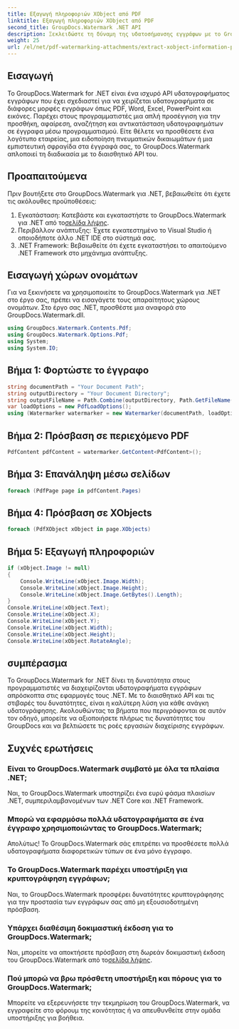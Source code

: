 ```yaml
---
title: Εξαγωγή πληροφοριών XObject από PDF
linktitle: Εξαγωγή πληροφοριών XObject από PDF
second_title: GroupDocs.Watermark .NET API
description: Ξεκλειδώστε τη δύναμη της υδατοσήμανσης εγγράφων με το GroupDocs.Watermark για .NET. Διαχειριστείτε απρόσκοπτα τα υδατογραφήματα σε αρχεία PDF, έγγραφα Word και εικόνες.
weight: 25
url: /el/net/pdf-watermarking-attachments/extract-xobject-information-pdf/
---
```

## Εισαγωγή
Το GroupDocs.Watermark for .NET είναι ένα ισχυρό API υδατογραφήματος εγγράφων που έχει σχεδιαστεί για να χειρίζεται υδατογραφήματα σε διάφορες μορφές εγγράφων όπως PDF, Word, Excel, PowerPoint και εικόνες. Παρέχει στους προγραμματιστές μια απλή προσέγγιση για την προσθήκη, αφαίρεση, αναζήτηση και αντικατάσταση υδατογραφημάτων σε έγγραφα μέσω προγραμματισμού. Είτε θέλετε να προσθέσετε ένα λογότυπο εταιρείας, μια ειδοποίηση πνευματικών δικαιωμάτων ή μια εμπιστευτική σφραγίδα στα έγγραφά σας, το GroupDocs.Watermark απλοποιεί τη διαδικασία με το διαισθητικό API του.
## Προαπαιτούμενα
Πριν βουτήξετε στο GroupDocs.Watermark για .NET, βεβαιωθείτε ότι έχετε τις ακόλουθες προϋποθέσεις:
1. Εγκατάσταση: Κατεβάστε και εγκαταστήστε το GroupDocs.Watermark για .NET από το[σελίδα λήψης](https://releases.groupdocs.com/Watermark/net/).
2. Περιβάλλον ανάπτυξης: Έχετε εγκατεστημένο το Visual Studio ή οποιοδήποτε άλλο .NET IDE στο σύστημά σας.
3. .NET Framework: Βεβαιωθείτε ότι έχετε εγκαταστήσει το απαιτούμενο .NET Framework στο μηχάνημα ανάπτυξης.

## Εισαγωγή χώρων ονομάτων
Για να ξεκινήσετε να χρησιμοποιείτε το GroupDocs.Watermark για .NET στο έργο σας, πρέπει να εισαγάγετε τους απαραίτητους χώρους ονομάτων.
Στο έργο σας .NET, προσθέστε μια αναφορά στο GroupDocs.Watermark.dll.
```csharp
using GroupDocs.Watermark.Contents.Pdf;
using GroupDocs.Watermark.Options.Pdf;
using System;
using System.IO;
```
## Βήμα 1: Φορτώστε το έγγραφο
```csharp
string documentPath = "Your Document Path";
string outputDirectory = "Your Document Directory";
string outputFileName = Path.Combine(outputDirectory, Path.GetFileName(documentPath));
var loadOptions = new PdfLoadOptions();
using (Watermarker watermarker = new Watermarker(documentPath, loadOptions))
```
## Βήμα 2: Πρόσβαση σε περιεχόμενο PDF
```csharp
PdfContent pdfContent = watermarker.GetContent<PdfContent>();
```
## Βήμα 3: Επανάληψη μέσω σελίδων
```csharp
foreach (PdfPage page in pdfContent.Pages)
```
## Βήμα 4: Πρόσβαση σε XObjects
```csharp
foreach (PdfXObject xObject in page.XObjects)
```
## Βήμα 5: Εξαγωγή πληροφοριών
```csharp
if (xObject.Image != null)
{
    Console.WriteLine(xObject.Image.Width);
    Console.WriteLine(xObject.Image.Height);
    Console.WriteLine(xObject.Image.GetBytes().Length);
}
Console.WriteLine(xObject.Text);
Console.WriteLine(xObject.X);
Console.WriteLine(xObject.Y);
Console.WriteLine(xObject.Width);
Console.WriteLine(xObject.Height);
Console.WriteLine(xObject.RotateAngle);
```

## συμπέρασμα
Το GroupDocs.Watermark for .NET δίνει τη δυνατότητα στους προγραμματιστές να διαχειρίζονται υδατογραφήματα εγγράφων απρόσκοπτα στις εφαρμογές τους .NET. Με το διαισθητικό API και τις στιβαρές του δυνατότητες, είναι η καλύτερη λύση για κάθε ανάγκη υδατογράφησης. Ακολουθώντας τα βήματα που περιγράφονται σε αυτόν τον οδηγό, μπορείτε να αξιοποιήσετε πλήρως τις δυνατότητες του GroupDocs και να βελτιώσετε τις ροές εργασιών διαχείρισης εγγράφων.
## Συχνές ερωτήσεις
### Είναι το GroupDocs.Watermark συμβατό με όλα τα πλαίσια .NET;
Ναι, το GroupDocs.Watermark υποστηρίζει ένα ευρύ φάσμα πλαισίων .NET, συμπεριλαμβανομένων των .NET Core και .NET Framework.
### Μπορώ να εφαρμόσω πολλά υδατογραφήματα σε ένα έγγραφο χρησιμοποιώντας το GroupDocs.Watermark;
Απολύτως! Το GroupDocs.Watermark σάς επιτρέπει να προσθέσετε πολλά υδατογραφήματα διαφορετικών τύπων σε ένα μόνο έγγραφο.
### Το GroupDocs.Watermark παρέχει υποστήριξη για κρυπτογράφηση εγγράφων;
Ναι, το GroupDocs.Watermark προσφέρει δυνατότητες κρυπτογράφησης για την προστασία των εγγράφων σας από μη εξουσιοδοτημένη πρόσβαση.
### Υπάρχει διαθέσιμη δοκιμαστική έκδοση για το GroupDocs.Watermark;
 Ναι, μπορείτε να αποκτήσετε πρόσβαση στη δωρεάν δοκιμαστική έκδοση του GroupDocs.Watermark από το[σελίδα λήψης](https://releases.groupdocs.com/).
### Πού μπορώ να βρω πρόσθετη υποστήριξη και πόρους για το GroupDocs.Watermark;
Μπορείτε να εξερευνήσετε την τεκμηρίωση του GroupDocs.Watermark, να εγγραφείτε στο φόρουμ της κοινότητας ή να απευθυνθείτε στην ομάδα υποστήριξης για βοήθεια.
